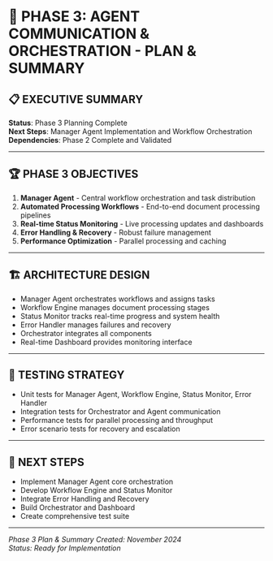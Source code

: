 # 🎉 PHASE 3: AGENT COMMUNICATION & ORCHESTRATION - PLAN & SUMMARY

## 📋 **EXECUTIVE SUMMARY**

**Status**: Phase 3 Planning Complete  
**Next Steps**: Manager Agent Implementation and Workflow Orchestration  
**Dependencies**: Phase 2 Complete and Validated

---

## 🏆 **PHASE 3 OBJECTIVES**

1. **Manager Agent** - Central workflow orchestration and task distribution
2. **Automated Processing Workflows** - End-to-end document processing pipelines
3. **Real-time Status Monitoring** - Live processing updates and dashboards
4. **Error Handling & Recovery** - Robust failure management
5. **Performance Optimization** - Parallel processing and caching

---

## 🏗️ **ARCHITECTURE DESIGN**

- Manager Agent orchestrates workflows and assigns tasks
- Workflow Engine manages document processing stages
- Status Monitor tracks real-time progress and system health
- Error Handler manages failures and recovery
- Orchestrator integrates all components
- Real-time Dashboard provides monitoring interface

---

## 🧪 **TESTING STRATEGY**

- Unit tests for Manager Agent, Workflow Engine, Status Monitor, Error Handler
- Integration tests for Orchestrator and Agent communication
- Performance tests for parallel processing and throughput
- Error scenario tests for recovery and escalation

---

## 🚀 **NEXT STEPS**

- Implement Manager Agent core orchestration
- Develop Workflow Engine and Status Monitor
- Integrate Error Handling and Recovery
- Build Orchestrator and Dashboard
- Create comprehensive test suite

---

*Phase 3 Plan & Summary Created: November 2024*  
*Status: Ready for Implementation*